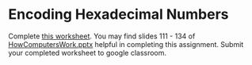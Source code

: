 # Encoding Hexadecimal Numbers
Complete [this worksheet](https://docs.google.com/document/d/10BkpM4DSvlAJbo6DeJLa3G0CoulCPL08LcRdkdmSIRM/edit). You may find slides 111 - 134 of [HowComputersWork.pptx](https://drive.google.com/file/d/0Bz2ZkT6qWPYTYTZ2bjJ0Undqclk/view?usp=sharing) helpful in completing this assignment. Submit your completed worksheet to google classroom.
